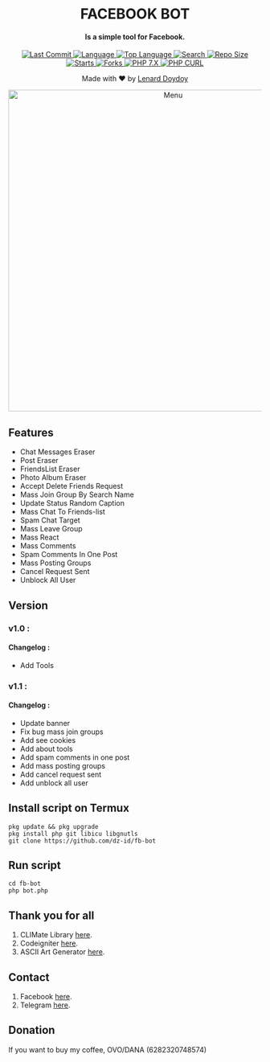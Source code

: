 <h1 align="center">
  FACEBOOK BOT
</h1>
<h4 align="center">
  Is a simple tool for Facebook.
</h4>
<div align="center">
  <a href="https://github.com/dz-id">
    <img alt="Last Commit" src="https://img.shields.io/github/last-commit/dz-id/fb-bot.svg"/>
  </a>
  <a href="https://github.com/dz-id">
    <img alt="Language" src="https://img.shields.io/github/languages/count/dz-id/fb-bot.svg"/>
  </a>
  <a href="https://github.com/dz-id">
    <img alt="Top Language" src="https://img.shields.io/github/languages/top/dz-id/fb-bot.svg"/>
  </a>
  <a href="https://github.com/dz-id">
    <img alt="Search" src="https://img.shields.io/github/search/dz-id/fb-bot/fb-bot.svg"/>
  </a>
  <a href="https://github.com/dz-id">
    <img alt="Repo Size" src="https://img.shields.io/github/repo-size/dz-id/fb-bot.svg"/>
  </a>
  <a href="https://github.com/dz-id">
    <img alt="Starts" src="https://img.shields.io/github/stars/dz-id/fb-bot.svg"/>
  </a>
  <a href="https://github.com/dz-id">
    <img alt="Forks" src="https://img.shields.io/github/forks/dz-id/fb-bot.svg"/>
  </a>
  <a href="https://github.com/dz-id">
    <img alt="PHP 7.X" src="https://img.shields.io/badge/PHP-7.X-success.svg"/>
  </a>
  <a href="https://github.com/dz-id">
    <img alt="PHP CURL" src="https://img.shields.io/badge/PHP%20CURL-ALL-success.svg"/>
  </a>
</div>
<p align="center">
  Made with ❤️ by <a href="https://github.com/doydoylenard-id">Lenard Doydoy</a>
</p>
<p align="center">
 <img src="https://github.com/dz-id/fb-bot/blob/master/images/menu.png" width="640" title="Menu" alt="Menu">
</p>

## Features
* Chat Messages Eraser
* Post Eraser
* FriendsList Eraser
* Photo Album Eraser
* Accept Delete Friends Request
* Mass Join Group By Search Name
* Update Status Random Caption
* Mass Chat To Friends-list
* Spam Chat Target
* Mass Leave Group
* Mass React
* Mass Comments
* Spam Comments In One Post
* Mass Posting Groups
* Cancel Request Sent
* Unblock All User

## Version
### v1.0 :
#### Changelog :
* Add Tools
### v1.1 :
#### Changelog :
* Update banner
* Fix bug mass join groups
* Add see cookies
* Add about tools
* Add spam comments in one post
* Add mass posting groups
* Add cancel request sent
* Add unblock all user

## Install script on Termux
```
pkg update && pkg upgrade
pkg install php git libicu libgnutls
git clone https://github.com/dz-id/fb-bot
```

## Run script
```
cd fb-bot
php bot.php
```

## Thank you for all
1. CLIMate Library [here](https://climate.thephpleague.com/).
2. Codeigniter [here](https://codeigniter.com/).
3. ASCII Art Generator [here](https://www.asciiart.eu/).

## Contact
1. Facebook [here](https://www.facebook.com/dulahz).
2. Telegram [here](https://t.me/DulLah).

## Donation
If you want to buy my coffee, OVO/DANA (6282320748574)
